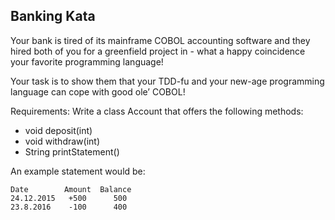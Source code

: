 Banking Kata
------
Your bank is tired of its mainframe COBOL accounting software and they hired both of you for a greenfield project in - what a happy coincidence
your favorite programming language!

Your task is to show them that your TDD-fu and your new-age programming language can cope with good ole’ COBOL!

Requirements:
Write a class Account that offers the following methods:
- void deposit(int)
- void withdraw(int)
- String printStatement()

An example statement would be:
```asciidoc
Date        Amount  Balance
24.12.2015   +500      500
23.8.2016    -100      400
```